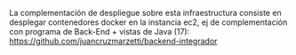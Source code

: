 La complementación de despliegue sobre esta infraestructura consiste en desplegar contenedores docker en la instancia ec2, ej de complementación con programa de Back-End + vistas de Java (17):
https://github.com/juancruzmarzetti/backend-integrador
